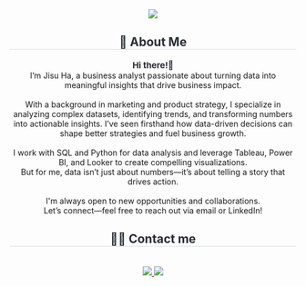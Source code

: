 <div align= "center">
    <img src="https://capsule-render.vercel.app/api?type=waving&color=gradient&height=120&text=Hi%20!%20I'm%20Jisu!%20👩🏻‍💻&animation=&fontColor=000000&fontSize=70" />
    </div>
    <div align= "center"> 
    <h2 style="border-bottom: 1px solid #d8dee4; color: #282d33;"> 👋 About Me </h2>  
    <div style="font-weight: 700; font-size: 15px; text-align: center; color: #282d33;"> 
        Hi there!👋 
        </div>I’m Jisu Ha, a business analyst passionate about turning data into meaningful insights that drive business impact.  
        <br><br>
        With a background in marketing and product strategy, I specialize in analyzing complex datasets, identifying trends, and transforming numbers into actionable insights. I’ve seen firsthand how data-driven decisions can shape better strategies and fuel business growth.
        <br><br>
        I work with SQL and Python for data analysis and leverage Tableau, Power BI, and Looker to create compelling visualizations. 
        <br>But for me, data isn’t just about numbers—it’s about telling a story that drives action.
        <br><br>
        I'm always open to new opportunities and collaborations. 
        <br>Let’s connect—feel free to reach out via email or LinkedIn!
    </div>
    <div align= "center">
    <h2 style="border-bottom: 1px solid #d8dee4; color: #282d33;"> 🧑‍💻 Contact me </h2> <br> 
    <div align= "center"> <a href=https://www.notion.so/Jisu-Ha-113b2d0f975a80a589c7cd85d248a516> <img src="https://img.shields.io/badge/Notion-000000?style=for-the-badge&logo=Notion&logoColor=white&link=https://www.notion.so/Jisu-Ha-113b2d0f975a80a589c7cd85d248a516"> </a>
         <a href=mailto:hidy701@gmail.com> <img src="https://img.shields.io/badge/Gmail-EA4335?style=for-the-badge&logo=Gmail&logoColor=white&link=mailto:hidy701@gmail.com"> </a>
          </div>  <br> 
    <div align= "center">  </div> 
    </div>
    
